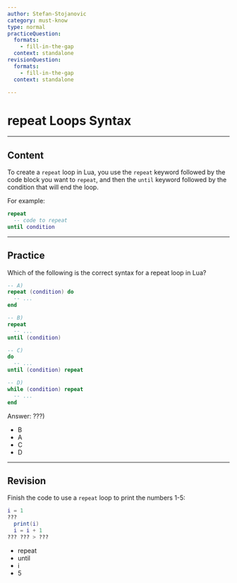 ```yaml
---
author: Stefan-Stojanovic
category: must-know
type: normal
practiceQuestion:
  formats:
    - fill-in-the-gap
  context: standalone
revisionQuestion:
  formats:
    - fill-in-the-gap
  context: standalone

---
```


# repeat Loops Syntax

---
## Content

To create a `repeat` loop in Lua, you use the `repeat` keyword followed by the code block you want to `repeat`, and then the `until` keyword followed by the condition that will end the loop. 

For example:
```lua
repeat
  -- code to repeat
until condition
```

---
## Practice

Which of the following is the correct syntax for a repeat loop in Lua?

```lua
-- A)
repeat (condition) do 
  -- ... 
end

-- B)
repeat 
  -- ... 
until (condition)

-- C)
do 
  -- ... 
until (condition) repeat

-- D)
while (condition) repeat 
  -- ... 
end
```

Answer: ???)

- B
- A
- C
- D 


---

## Revision

Finish the code to use a `repeat` loop to print the numbers 1-5:

```lua
i = 1
???
  print(i)
  i = i + 1
??? ??? > ???
```

- repeat
- until
- i 
- 5